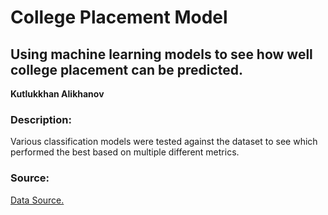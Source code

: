# College Placement Model
## Using machine learning models to see how well college placement can be predicted.

**Kutlukkhan Alikhanov**

### Description:
Various classification models were tested against the dataset to see which performed the best based on multiple different metrics. 

### Source:
[Data Source.](https://www.kaggle.com/datasets/tejashvi14/engineering-placements-prediction?select=collegePlace.csv)
